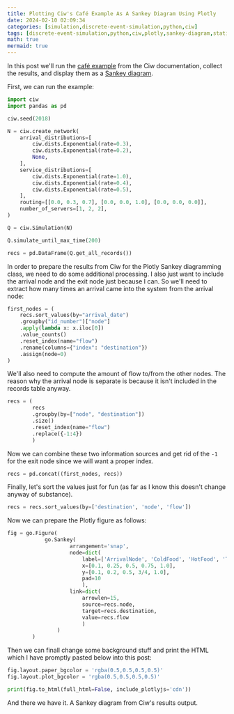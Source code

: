 ```yaml
---
title: Plotting Ciw's Café Example As A Sankey Diagram Using Plotly
date: 2024-02-10 02:09:34
categories: [simulation,discrete-event-simulation,python,ciw]
tags: [discrete-event-simulation,python,ciw,plotly,sankey-diagram,statistics,queueing-theory,arrival-distributions,exponential-distribution,routing,service-network,modelling,simulation,visualization,service-distributions]
math: true
mermaid: true
---
```


In this post we'll run the [café example](https://ciw.readthedocs.io/en/latest/Tutorial-II/tutorial_v.html) from the Ciw documentation, collect the results, and display them as a [Sankey diagram](https://en.wikipedia.org/wiki/Sankey_diagram).

First, we can run the example:

```python
import ciw
import pandas as pd

ciw.seed(2018)

N = ciw.create_network(
    arrival_distributions=[
        ciw.dists.Exponential(rate=0.3),
        ciw.dists.Exponential(rate=0.2),
        None,
    ],
    service_distributions=[
        ciw.dists.Exponential(rate=1.0),
        ciw.dists.Exponential(rate=0.4),
        ciw.dists.Exponential(rate=0.5),
    ],
    routing=[[0.0, 0.3, 0.7], [0.0, 0.0, 1.0], [0.0, 0.0, 0.0]],
    number_of_servers=[1, 2, 2],
)

Q = ciw.Simulation(N)

Q.simulate_until_max_time(200)

recs = pd.DataFrame(Q.get_all_records())
```

In order to prepare the results from Ciw for the Plotly Sankey diagramming class, we need to do some additional processing. I also just want to include the arrival node and the exit node just because I can. So we'll need to extract how many times an arrival came into the system from the arrival node:

```python
first_nodes = (
    recs.sort_values(by="arrival_date")
    .groupby("id_number")["node"]
    .apply(lambda x: x.iloc[0])
    .value_counts()
    .reset_index(name="flow")
    .rename(columns={"index": "destination"})
    .assign(node=0)
)
```

We'll also need to compute the amount of flow to/from the other nodes. The reason why the arrival node is separate is because it isn't included in the records table anyway.


```python
recs = (
        recs
        .groupby(by=["node", "destination"])
        .size()
        .reset_index(name="flow")
        .replace({-1:4})
        )
```

Now we can combine these two information sources and get rid of the `-1` for the exit node since we will want a proper index.

```python
recs = pd.concat((first_nodes, recs))
```

Finally, let's sort the values just for fun (as far as I know this doesn't change anyway of substance).

```python
recs = recs.sort_values(by=['destination', 'node', 'flow'])
```

Now we can prepare the Plotly figure as follows:

```python
fig = go.Figure(
            go.Sankey(
                    arrangement='snap',
                    node=dict(
                        label=['ArrivalNode', 'ColdFood', 'HotFood', 'Till', 'Exit'],
                        x=[0.1, 0.25, 0.5, 0.75, 1.0],
                        y=[0.1, 0.2, 0.5, 3/4, 1.0],
                        pad=10
                        ),
                    link=dict(
                        arrowlen=15,
                        source=recs.node,
                        target=recs.destination,
                        value=recs.flow
                        )
                )
        )
```

Then we can finall change some background stuff and print the HTML which I have promptly pasted below into this post:

```python
fig.layout.paper_bgcolor = 'rgba(0.5,0.5,0.5,0.5)'
fig.layout.plot_bgcolor = 'rgba(0.5,0.5,0.5,0.5)'

print(fig.to_html(full_html=False, include_plotlyjs='cdn'))
```

And there we have it. A Sankey diagram from Ciw's results output. 

<div>                        <script type="text/javascript">window.PlotlyConfig = {MathJaxConfig: 'local'};</script>
        <script src="https://cdn.plot.ly/plotly-2.16.1.min.js"></script>                <div id="3989c852-fd72-4e0b-a2bd-f3170fde9965" class="plotly-graph-div" style="height:100%; width:100%;"></div>            <script type="text/javascript">                                    window.PLOTLYENV=window.PLOTLYENV || {};                                    if (document.getElementById("3989c852-fd72-4e0b-a2bd-f3170fde9965")) {                    Plotly.newPlot(                        "3989c852-fd72-4e0b-a2bd-f3170fde9965",                        [{"arrangement":"snap","link":{"arrowlen":15,"source":[0,0,1,1,2,3],"target":[1,2,2,3,3,4],"value":[50,33,13,37,46,83]},"node":{"label":["ArrivalNode","ColdFood","HotFood","Till","Exit"],"pad":10,"x":[0.1,0.25,0.5,0.75,1.0],"y":[0.1,0.2,0.5,0.75,1.0]},"type":"sankey"}],                        {"template":{"data":{"histogram2dcontour":[{"type":"histogram2dcontour","colorbar":{"outlinewidth":0,"ticks":""},"colorscale":[[0.0,"#0d0887"],[0.1111111111111111,"#46039f"],[0.2222222222222222,"#7201a8"],[0.3333333333333333,"#9c179e"],[0.4444444444444444,"#bd3786"],[0.5555555555555556,"#d8576b"],[0.6666666666666666,"#ed7953"],[0.7777777777777778,"#fb9f3a"],[0.8888888888888888,"#fdca26"],[1.0,"#f0f921"]]}],"choropleth":[{"type":"choropleth","colorbar":{"outlinewidth":0,"ticks":""}}],"histogram2d":[{"type":"histogram2d","colorbar":{"outlinewidth":0,"ticks":""},"colorscale":[[0.0,"#0d0887"],[0.1111111111111111,"#46039f"],[0.2222222222222222,"#7201a8"],[0.3333333333333333,"#9c179e"],[0.4444444444444444,"#bd3786"],[0.5555555555555556,"#d8576b"],[0.6666666666666666,"#ed7953"],[0.7777777777777778,"#fb9f3a"],[0.8888888888888888,"#fdca26"],[1.0,"#f0f921"]]}],"heatmap":[{"type":"heatmap","colorbar":{"outlinewidth":0,"ticks":""},"colorscale":[[0.0,"#0d0887"],[0.1111111111111111,"#46039f"],[0.2222222222222222,"#7201a8"],[0.3333333333333333,"#9c179e"],[0.4444444444444444,"#bd3786"],[0.5555555555555556,"#d8576b"],[0.6666666666666666,"#ed7953"],[0.7777777777777778,"#fb9f3a"],[0.8888888888888888,"#fdca26"],[1.0,"#f0f921"]]}],"heatmapgl":[{"type":"heatmapgl","colorbar":{"outlinewidth":0,"ticks":""},"colorscale":[[0.0,"#0d0887"],[0.1111111111111111,"#46039f"],[0.2222222222222222,"#7201a8"],[0.3333333333333333,"#9c179e"],[0.4444444444444444,"#bd3786"],[0.5555555555555556,"#d8576b"],[0.6666666666666666,"#ed7953"],[0.7777777777777778,"#fb9f3a"],[0.8888888888888888,"#fdca26"],[1.0,"#f0f921"]]}],"contourcarpet":[{"type":"contourcarpet","colorbar":{"outlinewidth":0,"ticks":""}}],"contour":[{"type":"contour","colorbar":{"outlinewidth":0,"ticks":""},"colorscale":[[0.0,"#0d0887"],[0.1111111111111111,"#46039f"],[0.2222222222222222,"#7201a8"],[0.3333333333333333,"#9c179e"],[0.4444444444444444,"#bd3786"],[0.5555555555555556,"#d8576b"],[0.6666666666666666,"#ed7953"],[0.7777777777777778,"#fb9f3a"],[0.8888888888888888,"#fdca26"],[1.0,"#f0f921"]]}],"surface":[{"type":"surface","colorbar":{"outlinewidth":0,"ticks":""},"colorscale":[[0.0,"#0d0887"],[0.1111111111111111,"#46039f"],[0.2222222222222222,"#7201a8"],[0.3333333333333333,"#9c179e"],[0.4444444444444444,"#bd3786"],[0.5555555555555556,"#d8576b"],[0.6666666666666666,"#ed7953"],[0.7777777777777778,"#fb9f3a"],[0.8888888888888888,"#fdca26"],[1.0,"#f0f921"]]}],"mesh3d":[{"type":"mesh3d","colorbar":{"outlinewidth":0,"ticks":""}}],"scatter":[{"fillpattern":{"fillmode":"overlay","size":10,"solidity":0.2},"type":"scatter"}],"parcoords":[{"type":"parcoords","line":{"colorbar":{"outlinewidth":0,"ticks":""}}}],"scatterpolargl":[{"type":"scatterpolargl","marker":{"colorbar":{"outlinewidth":0,"ticks":""}}}],"bar":[{"error_x":{"color":"#2a3f5f"},"error_y":{"color":"#2a3f5f"},"marker":{"line":{"color":"#E5ECF6","width":0.5},"pattern":{"fillmode":"overlay","size":10,"solidity":0.2}},"type":"bar"}],"scattergeo":[{"type":"scattergeo","marker":{"colorbar":{"outlinewidth":0,"ticks":""}}}],"scatterpolar":[{"type":"scatterpolar","marker":{"colorbar":{"outlinewidth":0,"ticks":""}}}],"histogram":[{"marker":{"pattern":{"fillmode":"overlay","size":10,"solidity":0.2}},"type":"histogram"}],"scattergl":[{"type":"scattergl","marker":{"colorbar":{"outlinewidth":0,"ticks":""}}}],"scatter3d":[{"type":"scatter3d","line":{"colorbar":{"outlinewidth":0,"ticks":""}},"marker":{"colorbar":{"outlinewidth":0,"ticks":""}}}],"scattermapbox":[{"type":"scattermapbox","marker":{"colorbar":{"outlinewidth":0,"ticks":""}}}],"scatterternary":[{"type":"scatterternary","marker":{"colorbar":{"outlinewidth":0,"ticks":""}}}],"scattercarpet":[{"type":"scattercarpet","marker":{"colorbar":{"outlinewidth":0,"ticks":""}}}],"carpet":[{"aaxis":{"endlinecolor":"#2a3f5f","gridcolor":"white","linecolor":"white","minorgridcolor":"white","startlinecolor":"#2a3f5f"},"baxis":{"endlinecolor":"#2a3f5f","gridcolor":"white","linecolor":"white","minorgridcolor":"white","startlinecolor":"#2a3f5f"},"type":"carpet"}],"table":[{"cells":{"fill":{"color":"#EBF0F8"},"line":{"color":"white"}},"header":{"fill":{"color":"#C8D4E3"},"line":{"color":"white"}},"type":"table"}],"barpolar":[{"marker":{"line":{"color":"#E5ECF6","width":0.5},"pattern":{"fillmode":"overlay","size":10,"solidity":0.2}},"type":"barpolar"}],"pie":[{"automargin":true,"type":"pie"}]},"layout":{"autotypenumbers":"strict","colorway":["#636efa","#EF553B","#00cc96","#ab63fa","#FFA15A","#19d3f3","#FF6692","#B6E880","#FF97FF","#FECB52"],"font":{"color":"#2a3f5f"},"hovermode":"closest","hoverlabel":{"align":"left"},"paper_bgcolor":"white","plot_bgcolor":"#E5ECF6","polar":{"bgcolor":"#E5ECF6","angularaxis":{"gridcolor":"white","linecolor":"white","ticks":""},"radialaxis":{"gridcolor":"white","linecolor":"white","ticks":""}},"ternary":{"bgcolor":"#E5ECF6","aaxis":{"gridcolor":"white","linecolor":"white","ticks":""},"baxis":{"gridcolor":"white","linecolor":"white","ticks":""},"caxis":{"gridcolor":"white","linecolor":"white","ticks":""}},"coloraxis":{"colorbar":{"outlinewidth":0,"ticks":""}},"colorscale":{"sequential":[[0.0,"#0d0887"],[0.1111111111111111,"#46039f"],[0.2222222222222222,"#7201a8"],[0.3333333333333333,"#9c179e"],[0.4444444444444444,"#bd3786"],[0.5555555555555556,"#d8576b"],[0.6666666666666666,"#ed7953"],[0.7777777777777778,"#fb9f3a"],[0.8888888888888888,"#fdca26"],[1.0,"#f0f921"]],"sequentialminus":[[0.0,"#0d0887"],[0.1111111111111111,"#46039f"],[0.2222222222222222,"#7201a8"],[0.3333333333333333,"#9c179e"],[0.4444444444444444,"#bd3786"],[0.5555555555555556,"#d8576b"],[0.6666666666666666,"#ed7953"],[0.7777777777777778,"#fb9f3a"],[0.8888888888888888,"#fdca26"],[1.0,"#f0f921"]],"diverging":[[0,"#8e0152"],[0.1,"#c51b7d"],[0.2,"#de77ae"],[0.3,"#f1b6da"],[0.4,"#fde0ef"],[0.5,"#f7f7f7"],[0.6,"#e6f5d0"],[0.7,"#b8e186"],[0.8,"#7fbc41"],[0.9,"#4d9221"],[1,"#276419"]]},"xaxis":{"gridcolor":"white","linecolor":"white","ticks":"","title":{"standoff":15},"zerolinecolor":"white","automargin":true,"zerolinewidth":2},"yaxis":{"gridcolor":"white","linecolor":"white","ticks":"","title":{"standoff":15},"zerolinecolor":"white","automargin":true,"zerolinewidth":2},"scene":{"xaxis":{"backgroundcolor":"#E5ECF6","gridcolor":"white","linecolor":"white","showbackground":true,"ticks":"","zerolinecolor":"white","gridwidth":2},"yaxis":{"backgroundcolor":"#E5ECF6","gridcolor":"white","linecolor":"white","showbackground":true,"ticks":"","zerolinecolor":"white","gridwidth":2},"zaxis":{"backgroundcolor":"#E5ECF6","gridcolor":"white","linecolor":"white","showbackground":true,"ticks":"","zerolinecolor":"white","gridwidth":2}},"shapedefaults":{"line":{"color":"#2a3f5f"}},"annotationdefaults":{"arrowcolor":"#2a3f5f","arrowhead":0,"arrowwidth":1},"geo":{"bgcolor":"white","landcolor":"#E5ECF6","subunitcolor":"white","showland":true,"showlakes":true,"lakecolor":"white"},"title":{"x":0.05},"mapbox":{"style":"light"}}},"paper_bgcolor":"rgba(0.5,0.5,0.5,0.5)","plot_bgcolor":"rgba(0.5,0.5,0.5,0.5)"},                        {"responsive": true}                    )                };                            </script>        </div>


I'll be the first to admit that this diagram could use some work, but I am please at how this gives a prototype with little code. Primarily it is how jumbled up the arcs are going out of cold food. It may be possible to use different drawing layouts for `x` and `y` to obtain a nicer arrangement. The [Networkx](https://networkx.org/documentation/stable/reference/drawing.html) package has some `layout` functions that might supply such arrangments even if the core Networkx drawing utilities are not used. 

Now, to me, the point of such a diagram isn't to show a *plan* for a model, but rather to show what actually happened. it shows us how much of the customers went through which of the routing paths.

The above code needs some minor changes to be reusable, but it is definitely a process that can be generalized to work on othe simulation records from Ciw. The details of the model were not particularly important beyond what could be extracted from the results. The structure of the model was implicit in the results. Some parts of the structure could be missing when the simulation is either small or heavily constrained, but then again that might be desirable if you are interested in seeing actually flow rather than what you think you put into the model.
